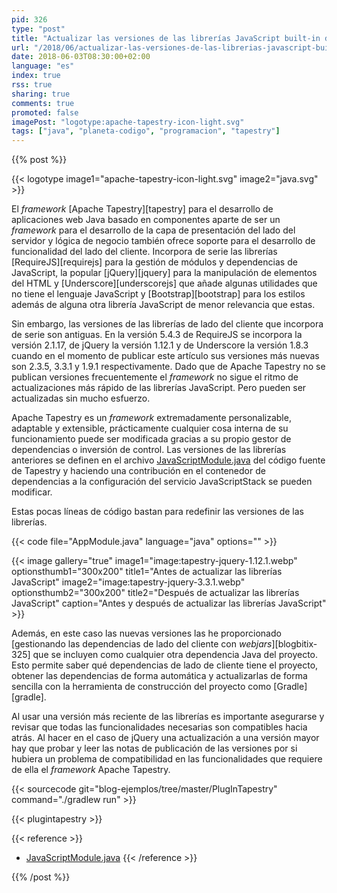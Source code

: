 ```yaml
---
pid: 326
type: "post"
title: "Actualizar las versiones de las librerías JavaScript built-in de Apache Tapestry"
url: "/2018/06/actualizar-las-versiones-de-las-librerias-javascript-built-in-de-apache-tapestry/"
date: 2018-06-03T08:30:00+02:00
language: "es"
index: true
rss: true
sharing: true
comments: true
promoted: false
imagePost: "logotype:apache-tapestry-icon-light.svg"
tags: ["java", "planeta-codigo", "programacion", "tapestry"]
---
```


{{% post %}}

{{< logotype image1="apache-tapestry-icon-light.svg" image2="java.svg" >}}

El _framework_ [Apache Tapestry][tapestry] para el desarrollo de aplicaciones web Java basado en componentes aparte de ser un _framework_ para el desarrollo de la capa de presentación del lado del servidor y lógica de negocio también ofrece soporte para el desarrollo de funcionalidad del lado del cliente. Incorpora de serie las librerías [RequireJS][requirejs] para la gestión de módulos y dependencias de JavaScript, la popular [jQuery][jquery] para la manipulación de elementos del HTML y [Underscore][underscorejs] que añade algunas utilidades que no tiene el lenguaje JavaScript y [Bootstrap][bootstrap] para los estilos además de alguna otra librería JavaScript de menor relevancia que estas.

Sin embargo, las versiones de las librerías de lado del cliente que incorpora de serie son antiguas. En la versión 5.4.3 de RequireJS se incorpora la versión 2.1.17, de jQuery la versión 1.12.1 y de Underscore la versión 1.8.3 cuando en el momento de publicar este artículo sus versiones más nuevas son 2.3.5, 3.3.1 y 1.9.1 respectivamente. Dado que de Apache Tapestry no se publican versiones frecuentemente el _framework_ no sigue el ritmo de actualizaciones más rápido de las librerías JavaScript. Pero pueden ser actualizadas sin mucho esfuerzo.

Apache Tapestry es un _framework_ extremadamente personalizable, adaptable y extensible, prácticamente cualquier cosa interna de su funcionamiento puede ser modificada gracias a su propio gestor de dependencias o inversión de control. Las versiones de las librerías anteriores se definen en el archivo [JavaScriptModule.java](https://git1-us-west.apache.org/repos/asf?p=tapestry-5.git;a=blob;f=tapestry-core/src/main/java/org/apache/tapestry5/modules/JavaScriptModule.java;h=68fcfc81546a49469cd153ea1e58026549718f61;hb=85cc611fbad4a3574664b33ce9adf614b4f0fe07) del código fuente de Tapestry y haciendo una contribución en el contenedor de dependencias a la configuración del servicio JavaScriptStack se pueden modificar.

Estas pocas líneas de código bastan para redefinir las versiones de las librerías.

{{< code file="AppModule.java" language="java" options="" >}}

{{< image
    gallery="true"
    image1="image:tapestry-jquery-1.12.1.webp" optionsthumb1="300x200" title1="Antes de actualizar las librerías JavaScript"
    image2="image:tapestry-jquery-3.3.1.webp" optionsthumb2="300x200" title2="Después de actualizar las librerías JavaScript"
    caption="Antes y después de actualizar las librerías JavaScript" >}}

Además, en este caso las nuevas versiones las he proporcionado [gestionando las dependencias de lado del cliente con _webjars_][blogbitix-325] que se incluyen como cualquier otra dependencia Java del proyecto. Esto permite saber qué dependencias de lado de cliente tiene el proyecto, obtener las dependencias de forma automática y actualizarlas de forma sencilla con la herramienta de construcción del proyecto como [Gradle][gradle].

Al usar una versión más reciente de las librerías es importante asegurarse y revisar que todas las funcionalidades necesarias son compatibles hacia atrás. Al hacer en el caso de jQuery una actualización a una versión mayor hay que probar y leer las notas de publicación de las versiones por si hubiera un problema de compatibilidad en las funcionalidades que requiere de ella el _framework_ Apache Tapestry.

{{< sourcecode git="blog-ejemplos/tree/master/PlugInTapestry" command="./gradlew run" >}}

{{< plugintapestry >}}

{{< reference >}}
* [JavaScriptModule.java](https://git1-us-west.apache.org/repos/asf?p=tapestry-5.git;a=blob;f=tapestry-core/src/main/java/org/apache/tapestry5/modules/JavaScriptModule.java;h=68fcfc81546a49469cd153ea1e58026549718f61;hb=85cc611fbad4a3574664b33ce9adf614b4f0fe07)
{{< /reference >}}

{{% /post %}}
